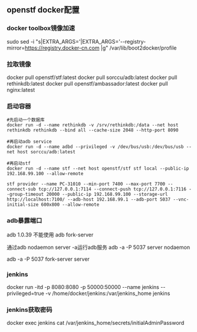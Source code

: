 ## openstf docker配置

### docker toolbox镜像加速
sudo sed -i "s|EXTRA_ARGS='|EXTRA_ARGS='--registry-mirror=https://registry.docker-cn.com |g" /var/lib/boot2docker/profile

### 拉取镜像
docker pull openstf/stf:latest
docker pull sorccu/adb:latest
docker pull rethinkdb:latest
docker pull openstf/ambassador:latest
docker pull nginx:latest

### 启动容器

	#先启动一个数据库
	docker run -d --name rethinkdb -v /srv/rethinkdb:/data --net host rethinkdb rethinkdb --bind all --cache-size 2048 --http-port 8090  
	
	#再启动adb service
	docker run -d --name adbd --privileged -v /dev/bus/usb:/dev/bus/usb --net host sorccu/adb:latest
	
	#再启动stf
	docker run -d --name stf --net host openstf/stf stf local --public-ip 192.168.99.100 --allow-remote

	stf provider --name PC-31010 --min-port 7400 --max-port 7700 --connect-sub tcp://127.0.0.1:7114 --connect-push tcp://127.0.0.1:7116 --group-timeout 20000 --public-ip 192.168.99.100 --storage-url http://localhost:7100/ --adb-host 192.168.99.1 --adb-port 5037 --vnc-initial-size 600x800 --allow-remote


### adb暴露端口
adb 1.0.39 不能使用 adb fork-server 

通过adb nodaemon server -a运行adb服务
adb -a -P 5037 server nodaemon

adb -a -P 5037 fork-server server


### jenkins
docker run -itd -p 8080:8080 -p 50000:50000 --name jenkins --privileged=true  -v /home/docker/jenkins:/var/jenkins_home jenkins

### jenkins获取密码
docker exec jenkins cat /var/jenkins_home/secrets/initialAdminPassword